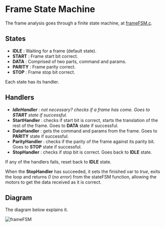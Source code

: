# Frame State Machine

The frame analysis goes through a finite state machine, at [frameFSM.c](/frameFSM.c).

## States

- **IDLE** : Waiting for a frame (default state).
- **START** : Frame start bit correct.
- **DATA** : Comprised of two parts, command and params.
- **PARITY** : Frame parity correct.
- **STOP** : Frame stop bit correct.

Each state has its handler.

## Handlers

- _**IdleHandler** : not necessary? checks if a frame has come. Goes to **START** state if successful._
- **StartHandler** : checks if start bit is correct, starts the translation of the rest of the frame. Goes to **DATA** state if successful.
- **DataHandler** : gets the command and params from the frame. Goes to **PARITY** state if successful.
- **ParityHandler** : checks if the parity of the frame against its parity bit. Goes to **STOP** state if successful.
- **StopHandler** : checks if stop bit is correct. Goes back to **IDLE** state.

If any of the handlers fails, reset back to **IDLE** state.

When the **StopHandler** has succeeded, it sets the finished var to _true_, exits the loop and returns _0_ (_no error_) from the stateFSM function, allowing the motors to get the data received as it is correct.

## Diagram

The diagram below explains it.

![frameFSM](https://user-images.githubusercontent.com/23436953/224987794-8ba17d3b-a5c1-47aa-841a-10f06f3636d8.svg)


